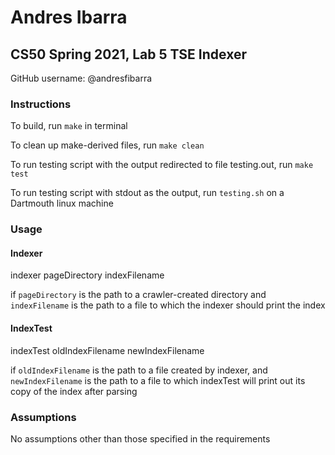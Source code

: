 # Andres Ibarra
## CS50 Spring 2021, Lab 5 TSE Indexer

GitHub username: @andresfibarra

### Instructions

To build, run `make` in terminal

To clean up make-derived files, run `make clean`

To run testing script with the output redirected to file testing.out, run `make test`

To run testing script with stdout as the output, run `testing.sh` on a Dartmouth linux machine

### Usage

#### Indexer

indexer pageDirectory indexFilename

if `pageDirectory` is the path to a crawler-created directory and `indexFilename` is the path to a file to which the indexer should print the index

#### IndexTest

indexTest oldIndexFilename newIndexFilename 

if `oldIndexFilename` is the path to a file created by indexer, and `newIndexFilename` is the path to a file to which indexTest will print out its copy of the index after parsing

### Assumptions

No assumptions other than those specified in the requirements